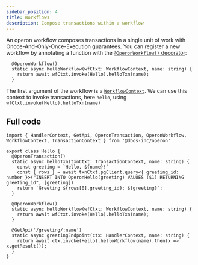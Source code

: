 ```yaml
---
sidebar_position: 4
title: Workflows
description: Compose transactions within a workflow
---
```


An operon workflow composes transactions in a single unit of work with Oncce-And-Only-Once-Execution guarantees.
You can register a new workflow by annotating a function with the [`@OperonWorkflow()` decorator](../api-reference/decorators#operonworkflow):

```tsx
  @OperonWorkflow()
  static async helloWorkflow(wfCtxt: WorkflowContext, name: string) {
	return await wfCtxt.invoke(Hello).helloTxn(name);
  }
```

The first argument of the workflow is a [`WorkflowContext`](../api-reference/contexts#workflowcontext). We can use this context to invoke transactions, here `hello`, using `wfCtxt.invoke(Hello).helloTxn(name)`

## Full code

```tsx
import { HandlerContext, GetApi, OperonTransaction, OperonWorkflow, WorkflowContext, TransactionContext } from '@dbos-inc/operon'

export class Hello {
  @OperonTransaction()
  static async helloTxn(txnCtxt: TransactionContext, name: string) {
	const greeting = `Hello, ${name}!`
	const { rows } = await txnCtxt.pgClient.query<{ greeting_id: number }>("INSERT INTO OperonHello(greeting) VALUES ($1) RETURNING greeting_id", [greeting])
	return `Greeting ${rows[0].greeting_id}: ${greeting}`;
  }

  @OperonWorkflow()
  static async helloWorkflow(wfCtxt: WorkflowContext, name: string) {
	return await wfCtxt.invoke(Hello).helloTxn(name);
  }

  @GetApi('/greeting/:name')
  static async greetingEndpoint(ctx: HandlerContext, name: string) {
    return await ctx.invoke(Hello).helloWorkflow(name).then(x => x.getResult());
  }
}
```
